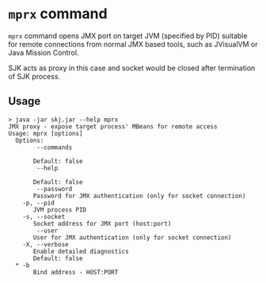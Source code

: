 `mprx` command
==============

`mprx` command opens JMX port on target JVM (specified by PID) suitable for remote connections from normal JMX
based tools, such as JVisualVM or Java Mission Control.

SJK acts as proxy in this case and socket would be closed after termination of SJK process.

Usage
-----

	> java -jar skj.jar --help mprx
	JMX proxy - expose target process' MBeans for remote access
	Usage: mprx [options]
	  Options:
			--commands
		   
		   Default: false
			--help
		   
		   Default: false
			--password
		   Password for JMX authentication (only for socket connection)
		-p, --pid
		   JVM process PID
		-s, --socket
		   Socket address for JMX port (host:port)
			--user
		   User for JMX authentication (only for socket connection)
		-X, --verbose
		   Enable detailed diagnostics
		   Default: false
	  * -b
		   Bind address - HOST:PORT

